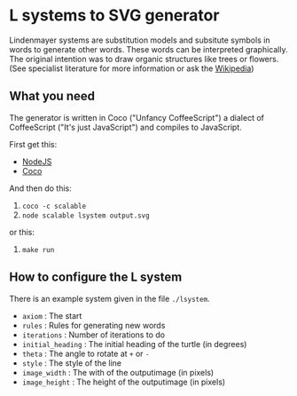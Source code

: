 
L systems to SVG generator
==========================

Lindenmayer systems are substitution models and subsitute symbols in words to generate other words. These words can be interpreted graphically. The original intention was to draw organic structures like trees or flowers. (See specialist literature for more information or ask the [Wikipedia](http://en.wikipedia.org/wiki/Lindenmayer_system))

What you need
-------------

The generator is written in Coco ("Unfancy CoffeeScript") a dialect of CoffeeScript ("It's just JavaScript") and compiles to JavaScript.

First get this:

* [NodeJS](http://nodejs.org/)
* [Coco](https://github.com/satyr/coco#installation)

And then do this:

1. `coco -c scalable`
1. `node scalable lsystem output.svg`

or this:

1. `make run`

How to configure the L system
-----------------------------

There is an example system given in the file `./lsystem`.

* `axiom` : The start
* `rules` : Rules for generating new words
* `iterations` : Number of iterations to do
* `initial_heading` : The initial heading of the turtle (in degrees)
* `theta` : The angle to rotate at `+` or `-`
* `style` : The style of the line
* `image_width` : The with of the outputimage (in pixels)
* `image_height` : The height of the outputimage (in pixels)

